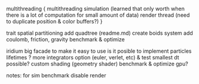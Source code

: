 multithreading {
	multithreading simulation (learned that only worth when there is a lot of computation for small amount of data)
	render thread (need to duplicate position & color buffers?)
}

trait spatial partitioning
add quadtree (readme.md)
create boids system
add coulomb, friction, gravity
benchmark & optimize

iridium big facade to make it easy to use
is it posible to implement particles lifetimes ?
more integrators option (euler, verlet, etc) & test smallest dt possible?
custom shading (geometry shader)
benchmark & optimize gpu?

notes:
for sim benchmark disable render
